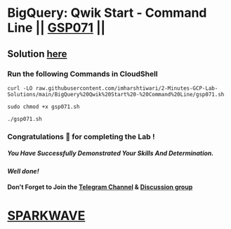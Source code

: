 # BigQuery: Qwik Start - Command Line || [GSP071](https://www.cloudskillsboost.google/focuses/577?parent=catalog) ||

## Solution [here](https://youtu.be/IE-952LyfiU)

### Run the following Commands in CloudShell
```
curl -LO raw.githubusercontent.com/imharshtiwari/2-Minutes-GCP-Lab-Solutions/main/BigQuery%20Qwik%20Start%20-%20Command%20Line/gsp071.sh

sudo chmod +x gsp071.sh

./gsp071.sh
```

### Congratulations 🎉 for completing the Lab !

##### *You Have Successfully Demonstrated Your Skills And Determination.*

#### *Well done!*

#### Don't Forget to Join the [Telegram Channel](https://t.me/sparkwave.01) & [Discussion group](https://t.me/sparkwave.01chats)

# [SPARKWAVE](https://www.youtube.com/@sparkwave.01)